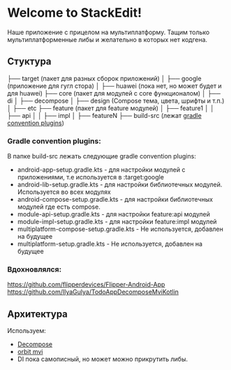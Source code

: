 # Welcome to StackEdit!

Наше приложение c прицелом на мультиплатформу. Тащим только мультиплатформенные либы и желательно в которых нет кодгена.

## Стуктура
├── target (пакет для разных сборок приложений)
│   ├── google  (приложение для гугл стора)
│   ├── huawei  (пока нет, но может будет и для huawei)
├── core (пакет для модулей с core функционалом)
│   ├── di
│   ├── decompose
│   ├── design (Compose тема, цвета,  шрифты и т.п.)
│   ├── etc
├── feature (пакет для feature модулей)
│   ├── feature1
│   │   ├── api
│   │   ├── impl
│   ├── featureN
├── build-src (лежат [gradle convention plugins](https://docs.gradle.org/current/samples/sample_convention_plugins.html))

### Gradle convention plugins:
В папке build-src лежать следующие gradle convention plugins:
- android-app-setup.gradle.kts - для настройки модулей с приложениями, т.е используется в :target:google
- android-lib-setup.gradle.kts - для настройки библиотечных модулей. Используется во всех модулях
- android-compose-setup.gradle.kts - для настройки библиотечных модулей где есть compose.
- module-api-setup.gradle.kts - для настройки feature:api модулей
- module-impl-setup.gradle.kts - для настройки feature:impl модулей
- multiplatform-compose-setup.gradle.kts - Не используется, добавлен на будущее
- multiplatform-setup.gradle.kts - Не используется, добавлен на будущее

### Вдохновлялся:
 https://github.com/flipperdevices/Flipper-Android-App
 https://github.com/IlyaGulya/TodoAppDecomposeMviKotlin


## Архитектура

Используем:
- [Decompose](https://github.com/arkivanov/Decompose)
- [orbit mvi](https://github.com/orbit-mvi/orbit-mvi)
- DI пока самописный, но может можно прикрутить либы.